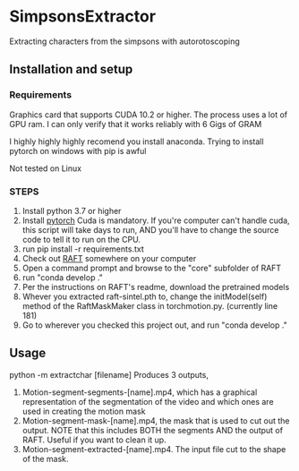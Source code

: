 # SimpsonsExtractor
Extracting characters from the simpsons with autorotoscoping

## Installation and setup
### Requirements
Graphics card that supports CUDA 10.2 or higher.  The process uses a lot of GPU ram.  I can only verify that it works reliably with 6 Gigs of GRAM

I highly highly highly recomend you install anaconda.  Trying to install pytorch on windows with pip is awful

Not tested on Linux

### STEPS

1.  Install python 3.7 or higher
1.  Install [pytorch](https://pytorch.org/get-started/locally/)  Cuda is mandatory.  If you're computer can't handle cuda, this script will take days to run, AND you'll have to change the source code to tell it to run on the CPU.
1.  run pip install -r requirements.txt
1.  Check out [RAFT](https://github.com/princeton-vl/RAFT) somewhere on your computer  
  1. Open a command prompt and browse to the "core" subfolder of RAFT
  1. run "conda develop ."
  1. Per the instructions on RAFT's readme, download the pretrained models
  1. Whever you extracted raft-sintel.pth to, change the initModel(self) method of the RaftMaskMaker class in torchmotion.py.  (currently line 181)
1.  Go to wherever you checked this project out, and run "conda develop ."

## Usage
python -m extractchar [filename]
Produces 3 outputs,
1.  Motion-segment-segments-[name].mp4,  which has a graphical representation of the segmentation of the video and which ones are used in creating the motion mask
2.  Motion-segment-mask-[name].mp4, the mask that is used to cut out the output.  NOTE that this includes BOTH the segments AND the output of RAFT.  Useful if you want to clean it up.
3.  Motion-segment-extracted-[name].mp4.  The input file cut to the shape of the mask.
